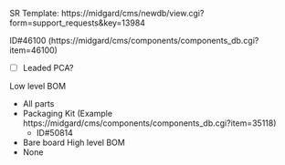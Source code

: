 SR Template: https://midgard/cms/newdb/view.cgi?form=support_requests&key=13984

ID#46100 (https://midgard/cms/components/components_db.cgi?item=46100)
- [ ] Leaded PCA?

Low level BOM
- All parts
- Packaging Kit (Example https://midgard/cms/components/components_db.cgi?item=35118)
	- ID#50814
- Bare board
High level BOM
- None